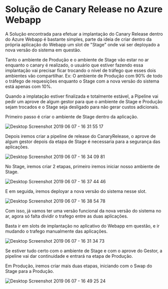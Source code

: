 # Solução de Canary Release no Azure Webapp

A Solução encontrada para efetuar a implantação do Canary Release dentro do Azure Webapp é bastante simples, parte da ideia de criar dentro da própria aplicação do Webapp um slot de "Stage" onde vai ser deployado a nova versão do sistema em questão.

Tanto o ambiente de Produção e o ambiente de Stage vão estar no ar enquanto o canary é realizado, o usuário que estiver fazendo essa implantação vai precisar ficar trocando o nível de tráfego que esses dois ambientes vão compartilhar. Ex: O ambiente de Produção com 90% de todo o tráfego de requesições enquanto o Stage com a nova versão do sistema está apenas com 10%.

Quando a implatação estiver finalizada e totalmente estável, a Pipeline vai pedir um aprove de algum gestor para que o ambiente de Stage e Produção sejam trocados e o Stage seja desligado para não gerar custos adicionais.

Primeiro passo é criar o ambiente de Stage dentro da aplicação.

![Desktop Screenshot 2019 06 07 - 16 31 55 17](https://user-images.githubusercontent.com/45598049/59128970-e044de00-8941-11e9-9ed7-b9ebc31f0d85.png)

Depois iremos criar a pipeline de release do CanaryRelease, o aprove de algum gestor depois da etapa de Stage é necessaria para a segurança das aplicações.

![Desktop Screenshot 2019 06 07 - 16 34 09 81](https://user-images.githubusercontent.com/45598049/59129073-2ac65a80-8942-11e9-8ef7-1b4f012f0987.png)

No Stage, iremos criar 2  etapas, primeiro iremos iniciar nosso ambiente de Stage.

![Desktop Screenshot 2019 06 07 - 16 37 44 46](https://user-images.githubusercontent.com/45598049/59129250-ac1ded00-8942-11e9-9426-3c928ce02dcc.png)

E em seguida, iremos deployar a nova versão do sistema nesse slot.

![Desktop Screenshot 2019 06 07 - 16 38 54 78](https://user-images.githubusercontent.com/45598049/59129330-eab3a780-8942-11e9-924b-f736e4e04c4c.png)

Com isso, já vamos ter uma versão funcional da nova versão do sistema no ar, agora só falta dividir o trafego entre as duas aplicações.

Basta ir em slots de implantação no aplicativo do Webapp em questão, e ir mudando o trafego manualmente das aplicações.

![Desktop Screenshot 2019 06 07 - 16 31 34 73](https://user-images.githubusercontent.com/45598049/59129476-5138c580-8943-11e9-8fcd-0983d880a8cc.png)

Se estiver tudo certo com o ambiente de Stage e com o aprove do Gestor, a pipeline vai dar continuidade e entrará na etapa de Produção.

Em Produção, iremos criar mais duas etapas, iniciando com o Swap do Stage para a Produção.

![Desktop Screenshot 2019 06 07 - 16 49 25 24](https://user-images.githubusercontent.com/45598049/59129905-6cf09b80-8944-11e9-8c7d-02666cee87a1.png)



